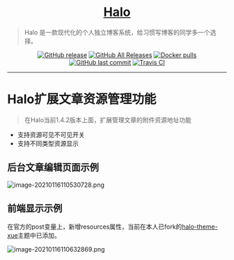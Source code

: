 <h1 align="center"><a href="https://github.com/halo-dev" target="_blank">Halo</a></h1>

> Halo 是一款现代化的个人独立博客系统，给习惯写博客的同学多一个选择。

<p align="center">
<a href="https://github.com/halo-dev/halo/releases"><img alt="GitHub release" src="https://img.shields.io/github/release/halo-dev/halo.svg?style=flat-square"/></a>
<a href="https://github.com/halo-dev/halo/releases"><img alt="GitHub All Releases" src="https://img.shields.io/github/downloads/halo-dev/halo/total.svg?style=flat-square"></a>
<a href="https://hub.docker.com/r/ruibaby/halo"><img alt="Docker pulls" src="https://img.shields.io/docker/pulls/ruibaby/halo?style=flat-square"></a>
<a href="https://github.com/halo-dev/halo/commits"><img alt="GitHub last commit" src="https://img.shields.io/github/last-commit/halo-dev/halo.svg?style=flat-square"></a>
<a href="https://travis-ci.org/halo-dev/halo"><img alt="Travis CI" src="https://img.shields.io/travis/halo-dev/halo.svg?style=flat-square"/></a>
</p>

------------------------------

# Halo扩展文章资源管理功能

> 在Halo当前1.4.2版本上面，扩展管理文章的附件资源地址功能

- 支持资源可见不可见开关
- 支持不同类型资源显示

## 后台文章编辑页面示例

![image-20210116110530728.png](https://i.loli.net/2021/01/16/Ef2YhqGkAuBWt45.png)

## 前端显示示例

在官方的post变量上，新增resources属性，当前在本人已fork的[halo-theme-xue](https://github.com/mytianya/halo-theme-xue)主题中已添加。

![image-20210116110632869.png](https://i.loli.net/2021/01/16/Njr6JmZQRzk15nd.png)